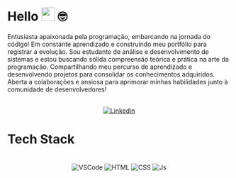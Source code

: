# Hello <img src="https://media.giphy.com/media/hvRJCLFzcasrR4ia7z/giphy.gif" width="30"> 🤓

Entusiasta apaixonada pela programação, embarcando na jornada do código! Em constante aprendizado e construindo meu portfólio para registrar a evolução. 
Sou estudante de análise e desenvolvimento de sistemas e estou buscando sólida compreensão teórica e prática na arte da programação. Compartilhando meu percurso de aprendizado e desenvolvendo projetos para consolidar os conhecimentos adquiridos. Aberta a colaborações e ansiosa para aprimorar minhas habilidades junto à comunidade de desenvolvedores!

<div align="center"><br>
<a href="http://linkedin.com/in/karina-meira" target="_blank">
 <img align="center" src="https://img.shields.io/badge/LinkedIn-0077B5?style=for-the-badge&logo=linkedin&logoColor=white" alt="Linkedin"/>
</a>
</div>

# Tech Stack
<div align="center"><br>
<img align="center" alt="VSCode" src="https://img.shields.io/badge/Visual_Studio_Code-0078D4?style=for-the-badge&logo=visual%20studio%20code&logoColor=white">
<img align="center" alt="HTML" src="https://img.shields.io/badge/HTML5-E34F26?style=for-the-badge&logo=html5&logoColor=white">
<img align="center" alt="CSS" src="https://img.shields.io/badge/CSS3-1572B6?style=for-the-badge&logo=css3&logoColor=white">
<img align="center" alt="Js" src="https://img.shields.io/badge/JavaScript-323330?style=for-the-badge&logo=javascript&logoColor=F7DF1E">
</div>
</br>
